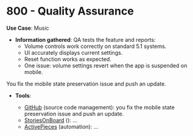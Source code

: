 # 800 - Quality Assurance

**Use Case**: Music

* **Information gathered**: QA tests the feature and reports:
  - Volume controls work correctly on standard 5.1 systems.
  - UI accurately displays current settings.
  - Reset function works as expected.
  - One issue: volume settings revert when the app is suspended on mobile.


You fix the mobile state preservation issue and push an update.

* **Tools**:

  - [GitHub](https://github.com/) (source code management): you fix the mobile state preservation issue and push an update.
  - [StoriesOnBoard](https://storiesonboard.com/) (): ...
  - [ActivePieces](https://www.activepieces.com/) (automation): ... 